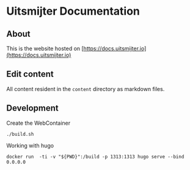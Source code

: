 # Uitsmijter Documentation

## About

This is the website hosted on [https://docs.uitsmijter.io](https://docs.uitsmijter.io)

## Edit content
All content resident in the `content` directory as markdown files.

## Development

Create the WebContainer
```shell
./build.sh
```

Working with hugo
```shell
docker run  -ti -v "${PWD}":/build -p 1313:1313 hugo serve --bind 0.0.0.0
```
